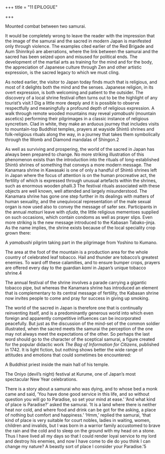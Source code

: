 +++
title = "11 EPILOGUE"

+++



Mounted combat between two samurai.

It would be completely wrong to leave the reader with the impression that the image of the samurai and the sacred in modern Japan is manifested only through violence. The examples cited earlier of the Red Brigade and Aum Shinrikyō are aberrations, where the link between the samurai and the sacred has been seized upon and misused for political ends. The development of the martial arts as training for the mind and for the body, the appreciation of Japanese culture through Zen and other artistic expression, is the sacred legacy to which we must cling.

As noted earlier, the visitor to Japan today finds much that is religious, and most of it delights both the mind and the senses. Japanese religion, in its overt expression, is both welcoming and patient to the outsider. The discovery of a local shrine festival often turns out to be the highlight of any tourist’s visit.1 Dig a little more deeply and it is possible to observe respectfully and meaningfully a profound depth of religious expression. A walk through remote wooded mountains may reveal *yamabushi* \(mountain ascetics\) performing their pilgrimages in a classic instance of religious syncretism. Clad in white, they make an arduous journey that includes visits to mountain-top Buddhist temples, prayers at wayside Shintō shrines and folk-religious rituals along the way, in a journey that takes them symbolically through the Womb and Diamond mandalas of Shingon.2

As well as surviving and prospering, the world of the sacred in Japan has always been prepared to change. No more striking illustration of this phenomenon exists than the introduction into the rituals of long-established Shintō shrines of something that conveys a more modern message. The Kanamara shrine in Kawasaki is one of only a handful of Shintō shrines left in Japan where the focus of attention is on the human procreative act, the fertility of which is expressed through unusual artefacts within the shrines, such as enormous wooden phalli.3 The festival rituals associated with these objects are well known, well attended and largely misunderstood. The Kanamara shrine has gone one step further in its dealings with matters of human sexuality, and the unequivocal representation of the male sexual organ is now used also to convey the message of safer sex. Participants in the annual *matsuri* leave with *ofuda*, the little religious mementoes supplied on such occasions, which contain condoms as well as prayer slips. Even more striking is the new message introduced to the Kabasan Tabako-jinja. As the name implies, the shrine exists because of the local speciality crop grown there:



A *yamabushi* pilgrim taking part in the pilgrimage from Yoshino to Kumano.


The area at the foot of the mountain is a production area for the whole country of celebrated leaf tobacco. Hail and thunder are tobacco’s greatest enemies. To ward off these calamities, and to ensure bumper crops, prayers are offered every day to the guardian *kami* in Japan’s unique tobacco shrine.4


The annual festival of the shrine involves a parade carrying a gigantic tobacco pipe, but whereas the Kanamara shrine has introduced an element that is complementary to its central message of fertility, the Kabasan shrine now invites people to come and pray for success in giving up smoking.

The world of the sacred in Japan is therefore one that is continually reinventing itself, and is a predominantly generous world into which even foreign and apparently competitive influences can be incorporated peacefully. But just as the discussion of the mind-set of the common soldier illustrated, when the sacred meets the samurai the perception of the one may not always meet the expectations of the other. So perhaps the last word should go to the character of the sceptical samurai, a figure created for the popular didactic work *The Bag of Information for Citizens*, published in 1742. It is light fiction, but nothing shows better the wide range of attitudes and emotions that could sometimes be encountered:



A Buddhist priest inside the main hall of his temple.



The Oniyo \(devil’s night\) festival at Kurume, one of Japan’s most spectacular New Year celebrations.


There is a story about a samurai who was dying, and to whose bed a monk came and said, ‘You have done good service in this life, and so without question you will go to Paradise, so set your mind at ease.’ ‘And what kind of place is Paradise?’ asked the samurai. ‘It is a land where there is neither heat nor cold, and where food and drink can be got for the asking, a place of nothing but comfort and happiness.’ ‘Hmm,’ replied the samurai, ‘that kind of place is very suitable for court nobles, ladies in waiting, women, children and invalids, but I was born in a warrior family accustomed to brave the rain and the cold and to sleep on the ground with my head on a stone. Thus I have lived all my days so that I could render loyal service to my lord and destroy his enemies, and now I have come to die do you think I can change my nature? A beastly sort of place I consider your Paradise.’5



